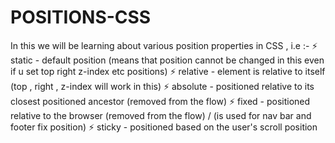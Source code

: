 # POSITIONS-CSS

In this we will be learning about various position properties in CSS , i.e :-
      ⚡ static - default position (means that position cannot be changed in this even if u set top right z-index etc positions)
      ⚡ relative - element is relative to itself (top , right , z-index will work in this)
      ⚡ absolute - positioned relative to its closest positioned ancestor (removed from the flow)
      ⚡ fixed - positioned relative to the browser (removed from the flow) / (is used for nav bar and footer fix position)
      ⚡ sticky - positioned based on the user's scroll position
